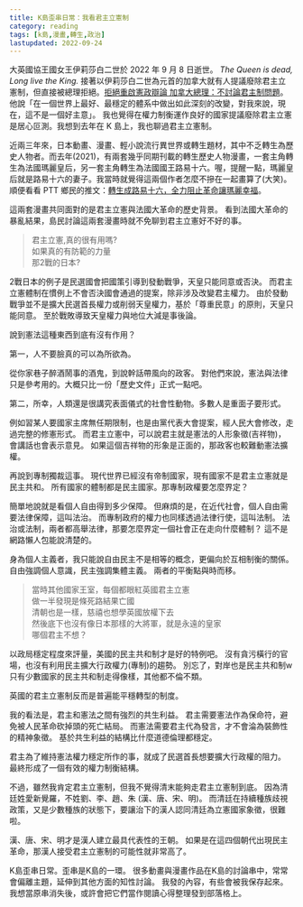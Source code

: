 ```yaml
---
title: K島歪串日常：我看君主立憲制
category: reading
tags: [k島,漫畫,轉生,政治]
lastupdated: 2022-09-24
---
```


大英國協王國女王伊莉莎白二世於 2022 年 9 月 8 日逝世。 *The Queen is dead, Long live the King.* 接著以伊莉莎白二世為元首的加拿大就有人提議廢除君主立憲制，但直接被總理拒絕。[拒絕重啟憲政辯論 加拿大總理：不討論君主制問題](https://www.rti.org.tw/news/view/id/2144868)。他說「在一個世界上最好、最穩定的體系中做出如此深刻的改變，對我來說，現在，這不是一個好主意」。 我也覺得在權力制衡運作良好的國家提議廢除君主立憲是居心叵測。我想到去年在 K 島上，我也聊過君主立憲制。

近兩三年來，日本動畫、漫畫、輕小說流行異世界或轉生題材，其中不乏轉生為歷史人物者。而去年(2021)，有兩套幾乎同期刊載的轉生歷史人物漫畫，一套主角轉生為法國瑪麗皇后，另一套主角轉生為法國國王路易十六。喔，提醒一點，瑪麗皇后就是路易十六的妻子。我當時就覺得這兩個作者怎麼不摻在一起畫算了(大笑)。順便看看 PTT 鄉民的推文：[轉生成路易十六，全力阻止革命讓瑪麗幸福](https://www.ptt.cc/bbs/C_Chat/M.1620785403.A.B29.html)。

<!-- more -->

這兩套漫畫共同面對的是君主立憲與法國大革命的歷史背景。
看到法國大革命的暴亂結果，島民討論這兩套漫畫時就不免聊到君主立憲好不好的事。

>君主立憲,真的很有用嗎?  
>如果真的有防範的力量  
>那2戰的日本?  

2戰日本的例子是民選國會把國策引導到發動戰爭，天皇只能同意或否決。
而君主立憲體制在慣例上不會否決國會通過的提案，除非涉及改變君主權力。
由於發動戰爭並不是擴大民選首長權力或削弱天皇權力，基於「尊重民意」的原則，天皇只能同意。
至於戰敗導致天皇權力與地位大減是事後論。

說到憲法這種東西到底有沒有作用？

第一，人不要臉真的可以為所欲為。

從你家巷子醉酒鬧事的酒鬼，到說幹話帶風向的政客。
對他們來說，憲法與法律只是參考用的。大概只比一份「歷史文件」正式一點吧。

第二，所幸，人類還是很講究表面儀式的社會性動物。多數人是重面子要形式。

例如習某人要國家主席無任期限制，也是由黨代表大會提案，經人民大會修改，走過完整的修憲形式。
而君主立憲中，可以說君主就是憲法的人形象徵(吉祥物)，會講話也會表示意見。
如果這個吉祥物的形象是正面的，那政客也較難動憲法擴權。

再說到專制獨裁這事。
現代世界已經沒有帝制國家，現有國家不是君主立憲就是民主共和。
所有國家的體制都是民主國家。那專制政權要怎麼界定？

簡單地說就是看個人自由得到多少保障。
但麻煩的是，在近代社會，個人自由需要法律保障，這叫法治。
而專制政府的權力也同樣透過法律行使，這叫法制。
法治或法制，兩者都高舉法律，那要怎麼界定一個社會正在走向什麼體制？
這不是網路懶人包能說清楚的。

身為個人主義者，我只能說自由民主不是相等的概念，更偏向於互相制衡的關係。
自由強調個人意識，民主強調集體主義。
兩者的平衡點與時而移。

>當時其他國家王室，每個都眼紅英國君主立憲  
>做一半發現是條死路結果亡國  
>清朝也是一樣，慈禧也想學英國放權下去  
>然後底下也沒有像日本那樣的大將軍，就是永遠的皇家  
>哪個君主不想？  

以政局穩定程度來評量，美國的民主共和制才是好的特例吧。
沒有貪污橫行的官場，也沒有利用民主擴大行政權力(專制)的趨勢。
別忘了，對岸也是民主共和制w
只有少數國家的民主共和制走得像樣，其他都不倫不類。

英國的君主立憲制反而是普遍能平穩轉型的制度。

我的看法是，君主和憲法之間有強烈的共生利益。
君主需要憲法作為保命符，避免被人民革命砍掉頭的死亡結局。
而憲法需要君主代為發言，才不會淪為裝飾性的精神象徵。
基於共生利益的結構比什麼道德倫理都穩定。

君主為了維持憲法權力穩定所作的事，就成了民選首長想要擴大行政權的阻力。
最終形成了一個有效的權力制衡結構。

不過，雖然我肯定君主立憲制，但我不覺得清末能夠走君主立憲制到底。
因為清廷姓愛新覺羅，不姓劉、李、趙、朱 (漢、唐、宋、明)。
而清廷在持續種族歧視政策，又是少數種族的狀態下，要讓治下的漢人認同清廷為立憲國家象徵，很難啦。

漢、唐、宋、明才是漢人建立最具代表性的王朝。
如果是在這四個朝代出現民主革命，那漢人接受君主立憲制的可能性就非常高了。

<div class="note">
K島歪串日常。歪串是K島的一環。
很多動畫與漫畫作品在K島的討論串中，常常會偏離主題，延伸到其他方面的知性討論。
我發的內容，有些會被我保存起來。我想當原串消失後，或許會把它們當作閱讀心得整理發到部落格上。
</div>